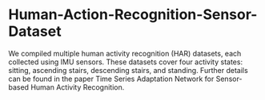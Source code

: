 # Human-Action-Recognition-Sensor-Dataset
We compiled multiple human activity recognition (HAR) datasets, each collected using IMU sensors. These datasets cover four activity states: sitting, ascending stairs, descending stairs, and standing. Further details can be found in the paper Time Series Adaptation Network for Sensor-based Human Activity Recognition.
